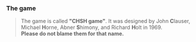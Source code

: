 ### The game

> The game is called <strong>"CHSH game"</strong>. It was designed by John <strong>C</strong>lauser, Michael <strong>H</strong>orne, Abner <strong>S</strong>himony, and Richard <strong>H</strong>olt in 1969. <br /> 
<strong>Please do not blame them for that name.</strong>
